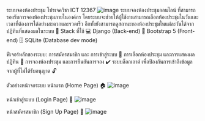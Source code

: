  ระบบจองห้องประชุม โปรเจควิชา ICT 12367
 ![image](https://github.com/user-attachments/assets/049a2e72-cd7a-4d10-918e-4d293504ac54)
ระบบจองห้องประชุมออนไลน์ ที่สามารถรองรับการจองห้องประชุมภายในองค์กร โดยระบบจะช่วยให้ผู้ใช้งานสามารถเลือกห้องประชุมในวันและเวลาที่ต้องการได้อย่างสะดวกและรวดเร็ว อีกทั้งยังสามารถดูสถานะของห้องประชุมในแต่ละวันได้จากปฏิทินที่แสดงผลในระบบ
🧠 Stack ที่ใช้
💻 Django (Back-end)
🎨 Bootstrap 5 (Front-end)
🗄 SQLite (Database dev mode)

ฟีเจอร์หลักของระบบ:
การสมัครสมาชิก และ การเข้าสู่ระบบ 🔑
การเลือกห้องประชุม และการแสดงผลปฏิทิน 📅
การจองห้องประชุม และการยืนยันการจอง ✔️
ระบบล็อกเอาต์ เพื่อป้องกันการเข้าถึงข้อมูลจากผู้ที่ไม่ได้รับอนุญาต 🔓

ตัวอย่างหน้าจอระบบ
หน้าแรก (Home Page) 🏠
![image](https://github.com/user-attachments/assets/1ec8bf50-855b-4830-b309-599716737b07)

หน้าเข้าสู่ระบบ (Login Page) 🔑
![image](https://github.com/user-attachments/assets/fd069f8d-4c1b-4bc3-b251-e3c35a328f01)

หน้าสมัครสมาชิก (Sign Up Page) 📝
![image](https://github.com/user-attachments/assets/3cfe5849-0008-4934-b6be-a9736d2a029b)




